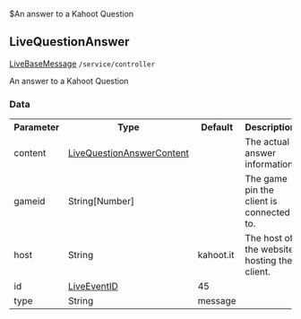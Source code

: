 $An answer to a Kahoot Question
## LiveQuestionAnswer
<span class="extends">
  <a href="/enum/LiveBaseMessage">LiveBaseMessage</a>
</span>
<span class="channel"><code>/service/controller</code></span>

An answer to a Kahoot Question

### Data
<table>
  <tr>
    <th>Parameter</th>
    <th>Type</th>
    <th>Default</th>
    <th>Description</th>
  </tr>
  <tr>
    <td>content</td>
    <td><a href="/enum/LiveQuestionAnswerContent">LiveQuestionAnswerContent</a></td>
    <td></td>
    <td>The actual answer information</td>
  </tr>
  <tr>
    <td>gameid</td>
    <td>String[Number]</td>
    <td></td>
    <td>The game pin the client is connected to.</td>
  </tr>
  <tr>
    <td>host</td>
    <td>String</td>
    <td>kahoot.it</td>
    <td>The host of the website hosting the client.</td>
  </tr>
  <tr>
    <td>id</td>
    <td><a href="/enum/LiveEventID">LiveEventID</a></td>
    <td>45</td>
    <td></td>
  </tr>
  <tr>
    <td>type</td>
    <td>String</td>
    <td>message</td>
    <td></td>
  </tr>
</table>
